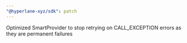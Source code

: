 ```yaml
---
"@hyperlane-xyz/sdk": patch
---
```


Optimized SmartProvider to stop retrying on CALL_EXCEPTION errors as they are permanent failures
